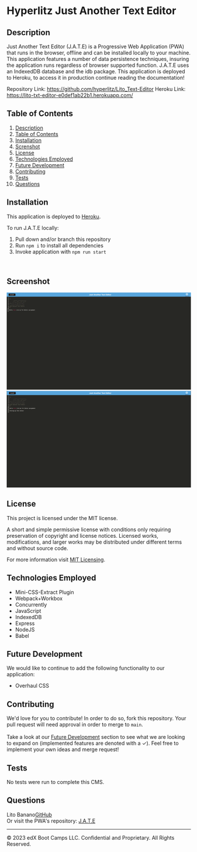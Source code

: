 # Hyperlitz Just Another Text Editor 

## Description

Just Another Text Editor (J.A.T.E) is a Progressive Web Application (PWA) that runs in the browser, offline and can be installed locally to your machine. This application features a number of data persistence techniques, insuring the application runs regardless of browser supported function. J.A.T.E uses an IndexedDB database and the idb package. This application is deployed to Heroku, to access it in production continue reading the documentation!

Repository Link: https://github.com/hyperlitz/Lito_Text-Editor
Heroku Link: https://lito-txt-editor-e0def1ab22b1.herokuapp.com/

## Table of Contents
1. [Description](#description)
2. [Table of Contents](#table-of-contents)
3. [Installation](#installation)
4. [Screnshot](#screenshot)
5. [License](#license)
6. [Technologies Employed](#technologies-employed)
7. [Future Development](#future-development)
8. [Contributing](#contributing)
9. [Tests](#tests)
10. [Questions](#questions)


## Installation
This application is deployed to [Heroku]().

To run J.A.T.E locally:

1. Pull down and/or branch this repository
2. Run ```npm i``` to install all dependencies
3. Invoke application with ```npm run start```
</br>

## Screenshot
![First Image](/images/text-editor1.png)
![Second Image](/images/text-editor2.png)

## License
This project is licensed under the MIT license.

A short and simple permissive license with conditions only requiring preservation of copyright and license notices. Licensed works, modifications, and larger works may be distributed under different terms and without source code.<p/>For more information visit [MIT Licensing](https://choosealicense.com/licenses/mit/).

## Technologies Employed
* Mini-CSS-Extract Plugin
* Webpack+Workbox
* Concurrently
* JavaScript
* IndexedDB
* Express
* NodeJS
* Babel


## Future Development
We would like to continue to add the following functionality to our application:
- Overhaul CSS

## Contributing
We'd love for you to contribute! In order to do so, fork this repository. Your pull request will need approval in order to merge to ```main```. <br/><br/> Take a look at our [Future Development](#future-development) section to see what we are looking to expand on (implemented features are denoted with a &check;). Feel free to implement your own ideas and merge request!

## Tests
No tests were run to complete this CMS.

## Questions
Lito Banano[GitHub](https://github.com/hyperlitz)<br/>
Or visit the PWA's repository: [J.A.T.E]()

- - -
© 2023 edX Boot Camps LLC. Confidential and Proprietary. All Rights Reserved.